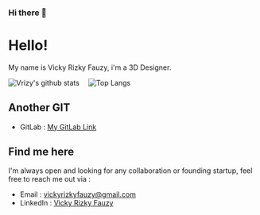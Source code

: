 ### Hi there 👋

# Hello!

My name is Vicky Rizky Fauzy, i'm a 3D Designer.

![Vrizy's github stats](https://github-readme-stats.vercel.app/api?username=vrizy&show_icons=true&line_height=21&show_icons=true&theme=nord)
<span style="display:inline-block; width: 10px;"></span>
![Top Langs](https://github-readme-stats.vercel.app/api/top-langs/?username=vrizy&show_icons=true&layout=compact&theme=nord&count_private=truecount_private=true)





<!-- ![Vrizy's blog](https://github-read-medium.vercel.app/latest?username=vrizy&limit=6&theme=nord) -->

## Another GIT
- GitLab : [My GitLab Link](https://gitlab.com/vicky.rizkyfauzy/)

## Find me here
I'm always open and looking for any collaboration or founding startup, feel free to reach me out via :
- Email : [vickyrizkyfauzy@gmail.com](mailto:vickyrizkyfauzy@gmail.com)
- LinkedIn : [Vicky Rizky Fauzy](https://www.linkedin.com/in/vickyrizkyfauzy/)

